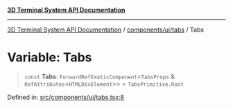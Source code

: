 [**3D Terminal System API Documentation**](../../../../README.md)

***

[3D Terminal System API Documentation](../../../../README.md) / [components/ui/tabs](../README.md) / Tabs

# Variable: Tabs

> `const` **Tabs**: `ForwardRefExoticComponent`\<`TabsProps` & `RefAttributes`\<`HTMLDivElement`\>\> = `TabsPrimitive.Root`

Defined in: [src/components/ui/tabs.tsx:8](https://github.com/Dicommunitas/ThreeJS_Terminal_3D/blob/7f008de5f667c67ad17e0952a263ff2bb1038f7c/src/components/ui/tabs.tsx#L8)
